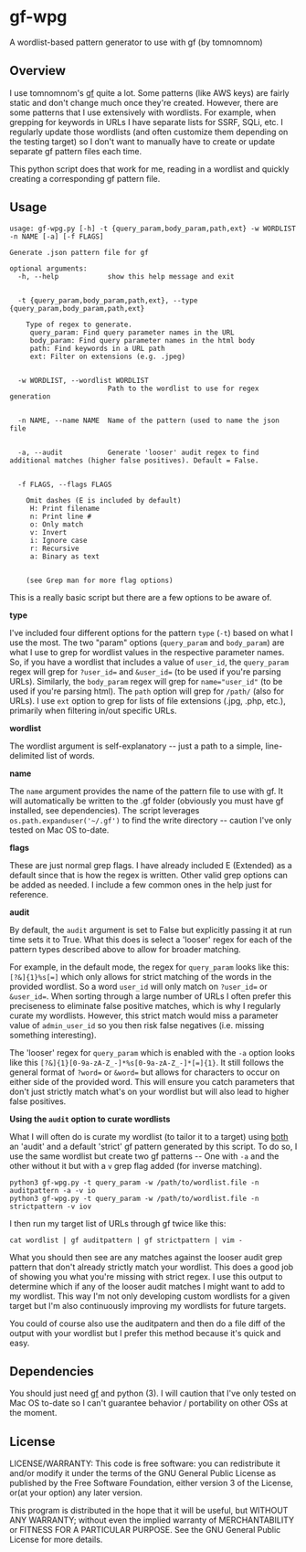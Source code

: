 # gf-wpg

A wordlist-based pattern generator to use with gf (by tomnomnom)

## Overview

I use tomnomnom's [gf](https://github.com/tomnomnom/gf) quite a lot. Some patterns (like AWS keys) are fairly static and don't change much once they're created. However, there are some patterns that I use extensively with wordlists. For example, when grepping for keywords in URLs I have separate lists for SSRF, SQLi, etc. I regularly update those wordlists (and often customize them depending on the testing target) so I don't want to manually have to create or update separate gf pattern files each time. 

This python script does that work for me, reading in a wordlist and quickly creating a corresponding gf pattern file.  

## Usage

```
usage: gf-wpg.py [-h] -t {query_param,body_param,path,ext} -w WORDLIST -n NAME [-a] [-f FLAGS]

Generate .json pattern file for gf

optional arguments:
  -h, --help            show this help message and exit


  -t {query_param,body_param,path,ext}, --type {query_param,body_param,path,ext}

	Type of regex to generate.
	 query_param: Find query parameter names in the URL
	 body_param: Find query parameter names in the html body
	 path: Find keywords in a URL path
	 ext: Filter on extensions (e.g. .jpeg)


  -w WORDLIST, --wordlist WORDLIST
                        Path to the wordlist to use for regex generation


  -n NAME, --name NAME  Name of the pattern (used to name the json file


  -a, --audit           Generate 'looser' audit regex to find additional matches (higher false positives). Default = False.


  -f FLAGS, --flags FLAGS

	Omit dashes (E is included by default)
	 H: Print filename
	 n: Print line #
	 o: Only match
	 v: Invert
	 i: Ignore case
	 r: Recursive
	 a: Binary as text


	(see Grep man for more flag options)
```

This is a really basic script but there are a few options to be aware of.

**type**

I've included four different options for the pattern `type` (`-t`) based on what I use the most. The two "param" options (`query_param` and `body_param`) are what I use to grep for wordlist values in the respective parameter names. So, if you have a wordlist that includes a value of `user_id`, the `query_param` regex will grep for `?user_id=` and `&user_id=` (to be used if you're parsing URLs). Similarly, the `body_param` regex will grep for `name="user_id"` (to be used if you're parsing html). The `path` option will grep for `/path/` (also for URLs). I use `ext` option to grep for lists of file extensions (.jpg, .php, etc.), primarily when filtering in/out specific URLs. 

**wordlist**

The wordlist argument is self-explanatory -- just a path to a simple, line-delimited list of words.

**name**

The `name` argument provides the name of the pattern file to use with gf. It will automatically be written to the .gf folder (obviously you must have gf installed, see dependencies). The script leverages `os.path.expanduser('~/.gf')` to find the write directory -- caution I've only tested on Mac OS to-date. 

**flags** 

These are just normal grep flags. I have already included E (Extended) as a default since that is how the regex is written. Other valid grep options can be added as needed. I include a few common ones in the help just for reference. 

**audit**

By default, the `audit` argument is set to False but explicitly passing it at run time sets it to True. What this does is select a 'looser' regex for each of the pattern types described above to allow for broader matching. 

For example, in the default mode, the regex for `query_param` looks like this: `[?&]{1}%s[=]` which only allows for strict matching of the words in the provided wordlist. So a word `user_id` will only match on `?user_id=` or `&user_id=`. When sorting through a large number of URLs I often prefer this preciseness to eliminate false positive matches, which is why I regularly curate my wordlists. However, this strict match would miss a parameter value of `admin_user_id` so you then risk false negatives (i.e. missing something interesting). 

The 'looser' regex for `query_param` which is enabled with the `-a` option looks like this `[?&]{1}[0-9a-zA-Z_-]*%s[0-9a-zA-Z_-]*[=]{1}`. It still follows the general format of `?word=` or `&word=` but allows for characters to occur on either side of the provided word. This will ensure you catch parameters that don't just strictly match what's on your wordlist but will also lead to higher false positives. 

**Using the `audit` option to curate wordlists**

What I will often do is curate my wordlist (to tailor it to a target) using <u>both</u> an 'audit' and a default 'strict' gf pattern generated by this script. To do so, I use the same wordlist but create two gf patterns -- One with `-a` and the other without it but with a `v` grep flag added (for inverse matching). 

`python3 gf-wpg.py -t query_param -w /path/to/wordlist.file -n auditpattern -a -v io`
<br>
`python3 gf-wpg.py -t query_param -w /path/to/wordlist.file -n strictpattern -v iov`

I then run my target list of URLs through gf twice like this:

`cat wordlist | gf auditpattern | gf strictpattern | vim -`

What you should then see are any matches against the looser audit grep pattern that don't already strictly match your wordlist. This does a good job of showing you what you're missing with strict regex. I use this output to determine which if any of the looser audit matches I might want to add to my wordlist. This way I'm not only developing custom wordlists for a given target but I'm also continuously improving my wordlists for future targets. 

You could of course also  use the auditpatern and then do a file diff of the output with your wordlist but I prefer this method because it's quick and easy. 

## Dependencies
You should just need [gf](https://github.com/tomnomnom/gf) and python (3). I will caution that I've only tested on Mac OS to-date so I can't guarantee behavior / portability on other OSs at the moment.

## License 

LICENSE/WARRANTY: This code is free software: you can redistribute it and/or modify it under the terms of the GNU General Public License as published by the Free Software Foundation, either version 3 of the License, or(at your option) any later version.

This program is distributed in the hope that it will be useful, but WITHOUT ANY WARRANTY; without even the implied warranty of MERCHANTABILITY or FITNESS FOR A PARTICULAR PURPOSE. See the GNU General Public License for more details.
